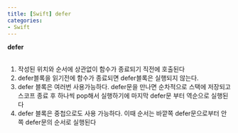 ```yaml
---
title: [Swift] defer
categories:
- Swift
---
```


**defer**<br>
<br>
1. 작성된 위치와 순서에 상관없이 함수가 종료되기 직전에 호출된다
2. defer블록을 읽기전에 함수가 종료되면 defer블록은 실행되지 않는다.
3. defer 블록은 여러번 사용가능하다. defer문을 만나면 순차적으로 스택에 저장되고 스코프 종료 후 하나씩 pop해서 실행하기에 마지막 defer문 부터 역순으로 실행된다
4. defer 블록은 중첩으로도 사용 가능하다. 이때 순서는 바깥쪽 defer문으로부터 안쪽 defer문의 순서로 실행된다


